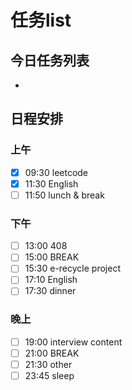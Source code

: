 # 任务list
## 今日任务列表
- 
## 日程安排
### 上午
- [x] 09:30 leetcode
- [x] 11:30 English
- [ ] 11:50 lunch & break
### 下午
- [ ] 13:00 408
- [ ] 15:00 BREAK
- [ ] 15:30 e-recycle project
- [ ] 17:10 English
- [ ] 17:30 dinner
### 晚上
- [ ] 19:00 interview content
- [ ] 21:00 BREAK
- [ ] 21:30 other
- [ ] 23:45 sleep